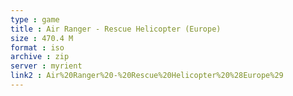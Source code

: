```yaml
---
type : game
title : Air Ranger - Rescue Helicopter (Europe)
size : 470.4 M
format : iso
archive : zip
server : myrient
link2 : Air%20Ranger%20-%20Rescue%20Helicopter%20%28Europe%29
---
```

